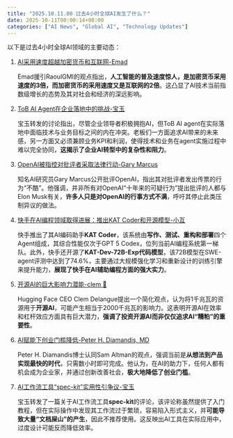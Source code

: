 ```yaml
---
title: "2025.10.11.00 过去4小时全球AI发生了什么？"
date: 2025-10-11T00:00:14+08:00
categories: ["AI News", "Global AI", "Technology Updates"]
---
```


以下是过去4小时全球AI领域的主要动态：

1.  [AI采用速度超越加密货币和互联网-Emad](https://x.com/EMostaque/status/1976669417603010749)

    Emad援引RaoulGMI的观点指出，**人工智能的普及速度惊人，是加密货币采用速度的3倍，而加密货币的采用速度又是互联网的2倍**。这凸显了AI技术当前指数级增长的态势及其对社会和经济的深远影响。

2.  [ToB AI Agent在企业落地中的挑战-宝玉](https://x.com/dotey/status/1976662525854036071)

    宝玉转发的讨论指出，尽管企业领导者积极拥抱AI，但ToB AI agent在实际落地中面临技术与业务目标之间的内在冲突。老板们一方面追求AI带来的未来感，另一方面又必须兼顾业务KPI和利润，使得技术和业务在agent实施过程中难以完全协同，**这揭示了企业AI转型中的复杂性和阻力**。

3.  [OpenAI被指控对批评者采取法律行动-Gary Marcus](https://x.com/GaryMarcus/status/1976660449501564932)

    知名AI研究员Gary Marcus公开批评OpenAI，指出其对批评者发出传票的行为“不酷”。他强调，并非所有对OpenAI“十年来的可疑行为”提出批评的人都与Elon Musk有关，**许多人只是对OpenAI的行事方式不满**，呼吁其停止此类压制异议的做法。

4.  [快手在AI编程领域取得进展：推出KAT Coder和开源模型-小互](https://x.com/imxiaohu/status/1976640162739388777)

    快手推出了其AI编码助手**KAT Coder**，该系统由**写作、测试、重构和部署**四个Agent组成，其综合性能仅次于GPT 5 Codex，位列当前AI编程系统第一梯队。此外，快手还开源了**KAT-Dev-72B-Exp代码模型**，该72B模型在SWE-agent评测中达到了74.6%，主要通过大规模强化学习和重新设计的训练引擎来提升能力，**展现了快手在AI辅助编程方面的强大实力**。

5.  [开源AI的巨大影响力潜能-clem 🤗](https://x.com/ClementDelangue/status/1976639843242246459)

    Hugging Face CEO Clem Delangue提出一个简化观点，认为将1千兆瓦的资源用于**开源AI**，可能产生相当于2000千兆瓦的影响力。这表明开源AI在效率和杠杆效应方面具有巨大潜力，**强调了投资开源AI而非仅仅追求AI“糟粕”的重要性**。

6.  [AI赋能下创业门槛降低-Peter H. Diamandis, MD](https://x.com/PeterDiamandis/status/1976634385274171832)

    Peter H. Diamandis博士认同Sam Altman的观点，强调当前是**从想法到产品实现最快的时代**，只需数小时即可完成。他认为，在AI的助力下，任何人都有机会成为企业家，并通过创新改善社会，**极大地降低了创业门槛**。

7.  [AI工作流工具“spec-kit”实用性引争议-宝玉](https://x.com/dotey/status/1976654126743540167)

    宝玉转发了一篇关于AI工作流工具**spec-kit**的评论，该评论称虽然提供了入门教程，但在实际操作中发现其工作流过于繁琐，容易陷入形式主义，并**可能导致大量“文档屎山”的产生**，因此不推荐使用。这反映出AI工具在实际应用中，过度设计可能反而降低效率。